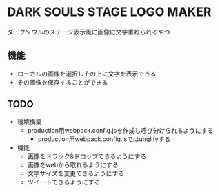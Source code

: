 # DARK SOULS STAGE LOGO MAKER

ダークソウルのステージ表示風に画像に文字重ねられるやつ

## 機能

- ローカルの画像を選択しその上に文字を表示できる
- その画像を保存することができる

## TODO

- 環境構築
    - production用webpack.config.jsを作成し呼び分けられるようにする
        - production用webpack.config.jsではunglifyする
- 機能
    - 画像をドラック&ドロップできるようにする
    - 画像をwebから取れるようにする
    - 文字サイズを変更できるようにする
    - ツイートできるようにする
